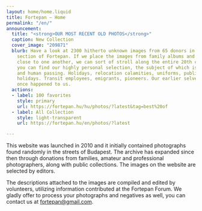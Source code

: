 ```yaml
---
layout: home/home.liquid
title: Fortepan — Home
permalink: "/en/"
announcement:
  title: "<strong>OUR MOST RECENT OLD PHOTOS</strong>"
  caption: New Collection
  cover_image: "209871"
  blurb: Have a look at 2300 hitherto unknown images from 65 donors in the “Fresh”
    section of Fortepan. If we place the images from family albums and negative rolls
    close to one another, we can sort of stroll along the entire 20th century. Here
    you can find our highly personal selection, the subject of which is human being
    and human passing. Holidays, relocation calamities, uniforms, public and private
    holidays. Transit employees, emigrants, pioneers. Our earlier selves – all this
    once happened to us.
  actions:
  - label: 100 favorites
    style: primary
    url: https://fortepan.hu/hu/photos/?latest&tag=best%20of
  - label: All Collection
    style: light-transparent
    url: https://fortepan.hu/en/photos/?latest

---
```

This website was launched in 2010 and it initially contained photographs found randomly in the streets of Budapest. The archive has expanded since then through donations from families, amateur and professional photographers, along with public collections. The images on the website are selected by editors.

The descriptions attached to the images are compiled and edited by volunteers, utilizing information contributed at the Fortepan Forum. We gladly offer to process your photographs and negatives as well, you can contact us at [fortepan@gmail.com](mailto:fortepan@gmail.com).